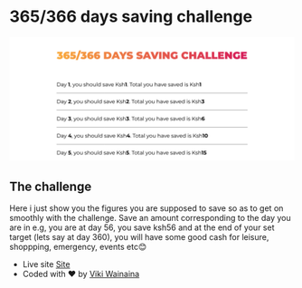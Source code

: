 # 365/366 days saving challenge

![Design preview for the 365/366 days saving challenge](./images/Screenshot%20Total%20Savings%20In%20a%20Year.png)


## The challenge

Here i just show you the figures you are supposed to save so as to get on smoothly with the challenge.
Save an amount corresponding to the day you are in e.g, you are at day 56, you save ksh56 and at the end of your set target (lets say at day 360), you will have some good cash for leisure, shoppping, emergency, events etc😊

- Live site [Site](https://saving-plan.onrender.com)
- Coded with ❤️ by [Viki Wainaina](https://twitter.com/vykiddeh_)


